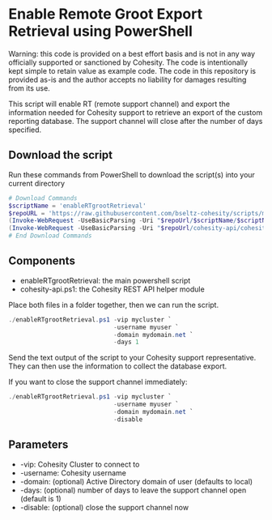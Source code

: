 # Enable Remote Groot Export Retrieval using PowerShell

Warning: this code is provided on a best effort basis and is not in any way officially supported or sanctioned by Cohesity. The code is intentionally kept simple to retain value as example code. The code in this repository is provided as-is and the author accepts no liability for damages resulting from its use.

This script will enable RT (remote support channel) and export the information needed for Cohesity support to retrieve an export of the custom reporting database. The support channel will close after the number of days specified.

## Download the script

Run these commands from PowerShell to download the script(s) into your current directory

```powershell
# Download Commands
$scriptName = 'enableRTgrootRetrieval'
$repoURL = 'https://raw.githubusercontent.com/bseltz-cohesity/scripts/master/powershell'
(Invoke-WebRequest -UseBasicParsing -Uri "$repoUrl/$scriptName/$scriptName.ps1").content | Out-File "$scriptName.ps1"; (Get-Content "$scriptName.ps1") | Set-Content "$scriptName.ps1"
(Invoke-WebRequest -UseBasicParsing -Uri "$repoUrl/cohesity-api/cohesity-api.ps1").content | Out-File cohesity-api.ps1; (Get-Content cohesity-api.ps1) | Set-Content cohesity-api.ps1
# End Download Commands
```

## Components

* enableRTgrootRetrieval: the main powershell script
* cohesity-api.ps1: the Cohesity REST API helper module

Place both files in a folder together, then we can run the script.

```powershell
./enableRTgrootRetrieval.ps1 -vip mycluster `
                             -username myuser `
                             -domain mydomain.net `
                             -days 1
```

Send the text output of the script to your Cohesity support representative. They can then use the information to collect the database export.

If you want to close the support channel immediately:

```powershell
./enableRTgrootRetrieval.ps1 -vip mycluster `
                             -username myuser `
                             -domain mydomain.net `
                             -disable
```

## Parameters

* -vip: Cohesity Cluster to connect to
* -username: Cohesity username
* -domain: (optional) Active Directory domain of user (defaults to local)
* -days: (optional) number of days to leave the support channel open (default is 1)
* -disable: (optional) close the support channel now
